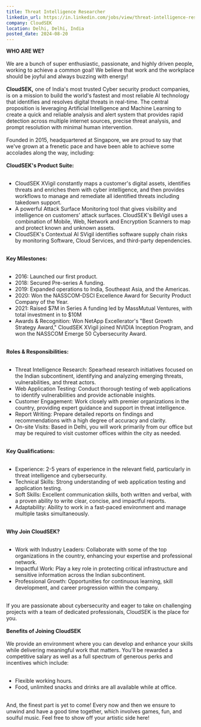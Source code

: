 ```yaml
---
title: Threat Intelligence Researcher
linkedin_url: https://in.linkedin.com/jobs/view/threat-intelligence-researcher-at-cloudsek-4004450667?position=20&pageNum=0&refId=xpn3Z%2BFTfvdh%2Bzun3F9NWw%3D%3D&trackingId=NtcJWhnMztaA08hROidBjQ%3D%3D
company: CloudSEK
location: Delhi, Delhi, India
posted_date: 2024-08-20
---
```


<div class="description__text description__text--rich">
<section class="show-more-less-html" data-max-lines="5">
<div class="show-more-less-html__markup show-more-less-html__markup--clamp-after-5 relative overflow-hidden">
<strong>WHO ARE WE?<br/><br/></strong>We are a bunch of super enthusiastic, passionate, and highly driven people, working to achieve a common goal! We believe that work and the workplace should be joyful and always buzzing with energy!<br/><br/><strong>CloudSEK</strong><strong>,</strong> one of India's most trusted Cyber security product companies, is on a mission to build the world's fastest and most reliable AI technology that identifies and resolves digital threats in real-time. The central proposition is leveraging Artificial Intelligence and Machine Learning to create a quick and reliable analysis and alert system that provides rapid detection across multiple internet sources, precise threat analysis, and prompt resolution with minimal human intervention.<br/><br/>Founded in 2015, headquartered at Singapore, we are proud to say that we've grown at a frenetic pace and have been able to achieve some accolades along the way, including:<br/><br/><strong>CloudSEK's Product Suite:<br/><br/></strong><ul><li>CloudSEK XVigil constantly maps a customer's digital assets, identifies threats and enriches them with cyber intelligence, and then provides workflows to manage and remediate all identified threats including takedown support.</li><li>A powerful Attack Surface Monitoring tool that gives visibility and intelligence on customers' attack surfaces. CloudSEK's BeVigil uses a combination of Mobile, Web, Network and Encryption Scanners to map and protect known and unknown assets.</li><li>CloudSEK's Contextual AI SVigil identifies software supply chain risks by monitoring Software, Cloud Services, and third-party dependencies.<br/><br/></li></ul><strong>Key Milestones:<br/><br/></strong><ul><li>2016: Launched our first product.</li><li>2018: Secured Pre-series A funding.</li><li>2019: Expanded operations to India, Southeast Asia, and the Americas.</li><li>2020: Won the NASSCOM-DSCI Excellence Award for Security Product Company of the Year.</li><li>2021: Raised $7M in Series A funding led by MassMutual Ventures, with total investment in to $10M</li><li>Awards &amp; Recognition: Won NetApp Excellerator's "Best Growth Strategy Award," CloudSEK XVigil joined NVIDIA Inception Program, and won the NASSCOM Emerge 50 Cybersecurity Award.<br/><br/></li></ul><strong>Roles &amp; Responsibilities:<br/><br/></strong><ul><li>Threat Intelligence Research: Spearhead research initiatives focused on the Indian subcontinent, identifying and analyzing emerging threats, vulnerabilities, and threat actors.</li><li>Web Application Testing: Conduct thorough testing of web applications to identify vulnerabilities and provide actionable insights.</li><li>Customer Engagement: Work closely with premier organizations in the country, providing expert guidance and support in threat intelligence.</li><li>Report Writing: Prepare detailed reports on findings and recommendations with a high degree of accuracy and clarity.</li><li>On-site Visits: Based in Delhi, you will work primarily from our office but may be required to visit customer offices within the city as needed.<br/><br/></li></ul><strong>Key Qualifications:<br/><br/></strong><ul><li>Experience: 2-5 years of experience in the relevant field, particularly in threat intelligence and cybersecurity.</li><li>Technical Skills: Strong understanding of web application testing and application testing.</li><li>Soft Skills: Excellent communication skills, both written and verbal, with a proven ability to write clear, concise, and impactful reports.</li><li>Adaptability: Ability to work in a fast-paced environment and manage multiple tasks simultaneously.<br/><br/></li></ul><strong>Why Join CloudSEK?<br/><br/></strong><ul><li>Work with Industry Leaders: Collaborate with some of the top organizations in the country, enhancing your expertise and professional network.</li><li>Impactful Work: Play a key role in protecting critical infrastructure and sensitive information across the Indian subcontinent.</li><li>Professional Growth: Opportunities for continuous learning, skill development, and career progression within the company.<br/><br/></li></ul>If you are passionate about cybersecurity and eager to take on challenging projects with a team of dedicated professionals, CloudSEK is the place for you.<br/><br/><strong>Benefits of Joining CloudSEK<br/><br/></strong>We provide an environment where you can develop and enhance your skills while delivering meaningful work that matters. You'll be rewarded a competitive salary as well as a full spectrum of generous perks and incentives which include:<br/><br/><ul><li>Flexible working hours.</li><li>Food, unlimited snacks and drinks are all available while at office.<br/><br/></li></ul>And, the finest part is yet to come! Every now and then we ensure to unwind and have a good time together, which involves games, fun, and soulful music. Feel free to show off your artistic side here!
        </div>


<!-- --> </section>
</div>
